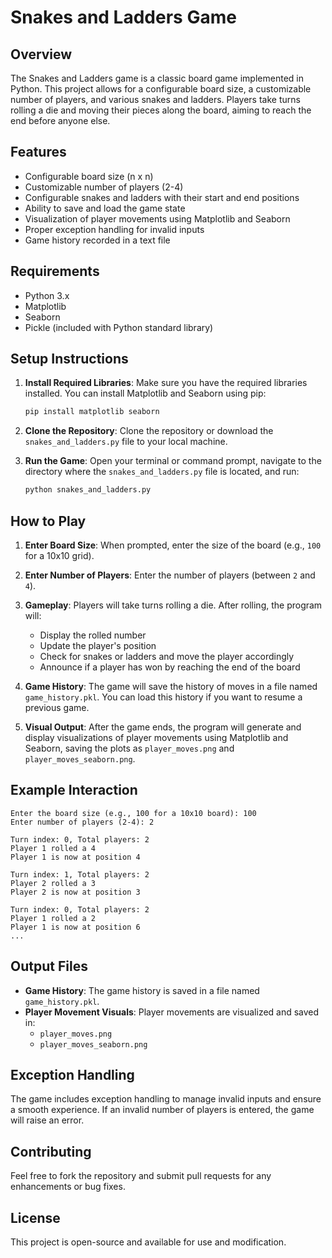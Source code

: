 # Snakes and Ladders Game

## Overview
The Snakes and Ladders game is a classic board game implemented in Python. This project allows for a configurable board size, a customizable number of players, and various snakes and ladders. Players take turns rolling a die and moving their pieces along the board, aiming to reach the end before anyone else.

## Features
- Configurable board size (n x n)
- Customizable number of players (2-4)
- Configurable snakes and ladders with their start and end positions
- Ability to save and load the game state
- Visualization of player movements using Matplotlib and Seaborn
- Proper exception handling for invalid inputs
- Game history recorded in a text file

## Requirements
- Python 3.x
- Matplotlib
- Seaborn
- Pickle (included with Python standard library)

## Setup Instructions
1. **Install Required Libraries**:
   Make sure you have the required libraries installed. You can install Matplotlib and Seaborn using pip:
   ```bash
   pip install matplotlib seaborn
   ```

2. **Clone the Repository**:
   Clone the repository or download the `snakes_and_ladders.py` file to your local machine.

3. **Run the Game**:
   Open your terminal or command prompt, navigate to the directory where the `snakes_and_ladders.py` file is located, and run:
   ```bash
   python snakes_and_ladders.py
   ```

## How to Play
1. **Enter Board Size**: When prompted, enter the size of the board (e.g., `100` for a 10x10 grid).
2. **Enter Number of Players**: Enter the number of players (between `2` and `4`).
3. **Gameplay**: Players will take turns rolling a die. After rolling, the program will:
   - Display the rolled number
   - Update the player's position
   - Check for snakes or ladders and move the player accordingly
   - Announce if a player has won by reaching the end of the board

4. **Game History**: The game will save the history of moves in a file named `game_history.pkl`. You can load this history if you want to resume a previous game.

5. **Visual Output**: After the game ends, the program will generate and display visualizations of player movements using Matplotlib and Seaborn, saving the plots as `player_moves.png` and `player_moves_seaborn.png`.

## Example Interaction
```
Enter the board size (e.g., 100 for a 10x10 board): 100
Enter number of players (2-4): 2

Turn index: 0, Total players: 2
Player 1 rolled a 4
Player 1 is now at position 4

Turn index: 1, Total players: 2
Player 2 rolled a 3
Player 2 is now at position 3

Turn index: 0, Total players: 2
Player 1 rolled a 2
Player 1 is now at position 6
...
```

## Output Files
- **Game History**: The game history is saved in a file named `game_history.pkl`.
- **Player Movement Visuals**: Player movements are visualized and saved in:
  - `player_moves.png`
  - `player_moves_seaborn.png`

## Exception Handling
The game includes exception handling to manage invalid inputs and ensure a smooth experience. If an invalid number of players is entered, the game will raise an error.

## Contributing
Feel free to fork the repository and submit pull requests for any enhancements or bug fixes. 

## License
This project is open-source and available for use and modification.
